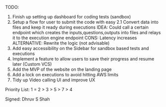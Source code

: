 TODO:
1. Finish up setting up dashboard for coding tests (sandbox)
2. Setup a flow for user to submit the code with easy
  2.1 Convert data into files and keep it ready during executions
  IDEA: Could call a certain endpoint which creates the inputs,questions,outputs into files and relays it to the execution engine endpoint
  CONS: Latency increases
  ALTERNATIVE: Rewrite the logic (not advisable)
3. Add easy accessibility on the Sidebar for sandbox based tests and executions
4. Implement a feature to allow users to save their progress and resume later (Custom VCS)
5. Add the MVP of the website on the landing page
6. Add a lock on executions to avoid hitting AWS limits
7. Tidy up Video calling UI and improve UX

Priority List:
1 = 2 > 3 > 5 > 7 > 4

Signed:
Dhruv S Shah
